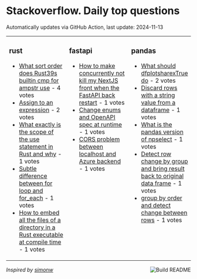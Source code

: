 # Stackoverflow. Daily top questions 

Automatically updates via GitHub Action, last update: <!-- date starts -->2024-11-13<!-- date ends -->


<table><tr><td valign="top" width="33%">

### rust
<!-- rust starts -->
* [What sort order does Rust39s builtin cmp for ampstr use](https://stackoverflow.com/questions/79180725/what-sort-order-does-rusts-built-in-cmp-for-str-use) - 4 votes
* [Assign to an expression](https://stackoverflow.com/questions/79185185/assign-to-an-expression) - 2 votes
* [What exactly is the scope of the use statement in Rust and why](https://stackoverflow.com/questions/79182928/what-exactly-is-the-scope-of-the-use-statement-in-rust-and-why) - 1 votes
* [Subtle difference between for loop and for_each](https://stackoverflow.com/questions/79180125/subtle-difference-between-for-loop-and-for-each) - 1 votes
* [How to embed all the files of a directory in a Rust executable at compile time](https://stackoverflow.com/questions/79186025/how-to-embed-all-the-files-of-a-directory-in-a-rust-executable-at-compile-time) - 1 votes
<!-- rust ends -->
</td><td valign="top" width="34%">


### fastapi
<!-- fastapi starts -->
* [How to make concurrently not kill my NextJS front when the FastAPI back restart](https://stackoverflow.com/questions/79185189/how-to-make-concurrently-not-kill-my-nextjs-front-when-the-fastapi-back-restart) - 1 votes
* [Change enums and OpenAPI spec at runtime](https://stackoverflow.com/questions/79185069/change-enums-and-openapi-spec-at-runtime) - 1 votes
* [CORS problem between localhost and Azure backend](https://stackoverflow.com/questions/79180331/cors-problem-between-localhost-and-azure-backend) - 1 votes
<!-- fastapi ends -->
</td><td valign="top" width="34%">


### pandas
<!-- pandas starts -->
* [What should dfplotsharexTrue do](https://stackoverflow.com/questions/79181967/what-should-df-plotsharex-true-do) - 2 votes
* [Discard rows with a string value from a dataframe](https://stackoverflow.com/questions/79183144/discard-rows-with-a-string-value-from-a-dataframe) - 1 votes
* [What is the pandas version of npselect](https://stackoverflow.com/questions/79186037/what-is-the-pandas-version-of-np-select) - 1 votes
* [Detect row change by group and bring result back to original data frame](https://stackoverflow.com/questions/79186378/detect-row-change-by-group-and-bring-result-back-to-original-data-frame) - 1 votes
* [group by order and detect change between rows](https://stackoverflow.com/questions/79182808/group-by-order-and-detect-change-between-rows) - 1 votes
<!-- pandas ends -->
</td></tr></table>

<a href="https://github.com/hp0404/hp0404/actions"><img src="https://github.com/hp0404/hp0404/workflows/Build%20README/badge.svg" align="right" alt="Build README"></a> <p>*Inspired by  [simonw](https://github.com/simonw/simonw)*</p>
